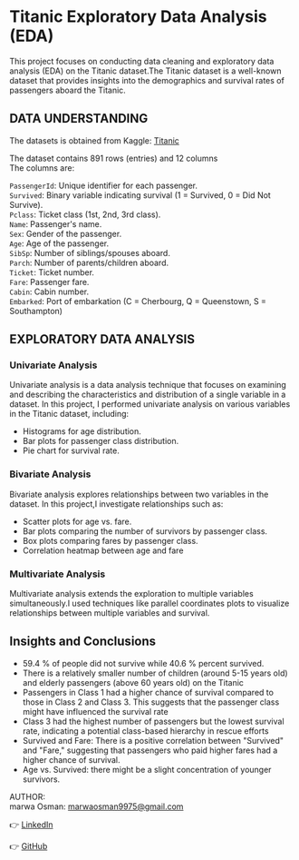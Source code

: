 # Titanic Exploratory Data Analysis (EDA)  
This project focuses on conducting data cleaning and exploratory data analysis (EDA) on the Titanic dataset.The Titanic dataset is a well-known dataset that provides insights into the demographics and survival rates of passengers aboard the Titanic. 

## DATA UNDERSTANDING  

The datasets is obtained from Kaggle: [Titanic](https://www.kaggle.com/c/titanic/data)   
 
The dataset contains 891 rows (entries) and 12 columns    
The columns are:       

``PassengerId``: Unique identifier for each passenger.    
``Survived``: Binary variable indicating survival (1 = Survived, 0 = Did Not Survive).    
``Pclass``: Ticket class (1st, 2nd, 3rd class).     
``Name``: Passenger's name.    
``Sex``: Gender of the passenger.      
``Age``: Age of the passenger.     
``SibSp``: Number of siblings/spouses aboard.     
``Parch``: Number of parents/children aboard.     
``Ticket``: Ticket number.    
``Fare``: Passenger fare.    
``Cabin``: Cabin number.        
``Embarked``: Port of embarkation (C = Cherbourg, Q = Queenstown, S = Southampton)       

## EXPLORATORY DATA ANALYSIS 
### Univariate Analysis
Univariate analysis is a data analysis technique that focuses on examining and describing the characteristics and distribution of a single variable in a dataset. In this project, I performed univariate analysis on various variables in the Titanic dataset, including:

* Histograms for age distribution.
* Bar plots for passenger class distribution.
* Pie chart for survival rate.

### Bivariate Analysis
Bivariate analysis explores relationships between two variables in the dataset. In this project,I  investigate relationships such as:

* Scatter plots for age vs. fare.
* Bar plots comparing the number of survivors by passenger class.
* Box plots comparing fares by passenger class.
* Correlation heatmap between age and fare
### Multivariate Analysis
Multivariate analysis extends the exploration to multiple variables simultaneously.I used techniques like parallel coordinates plots to visualize relationships between multiple variables and survival.  
## Insights and Conclusions
* $59.4$ % of people did not survive while $40.6$ % percent survived.
*  There is a relatively smaller number of children (around 5-15 years old) and elderly passengers (above 60 years old) on the Titanic
* Passengers in Class 1 had a higher chance of survival compared to those in Class 2 and Class 3. This suggests that the passenger class might have influenced the survival rate
* Class 3 had the highest number of passengers but the lowest survival rate, indicating a potential class-based hierarchy in rescue efforts
* Survived and Fare: There is a positive correlation between "Survived" and "Fare," suggesting that passengers who paid higher fares had a higher chance of survival.
* Age vs. Survived: there might be a slight concentration of younger survivors.

AUTHOR:          
marwa Osman: marwaosman9975@gmail.com    

👉 [LinkedIn](https://www.linkedin.com/in/marwa-osman-00190b222/)

👉 [GitHub](https://github.com/marwa9975)